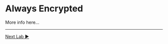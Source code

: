﻿# Always Encrypted

More info here...

___

[Next Lab ▶](https://github.com/lennilobel/sql2022-workshop-hol/blob/main/HOL/3.%20Security%20Features/4.%20Always%20Encrypted/1.%20Encrypt%20a%20Table.md)
